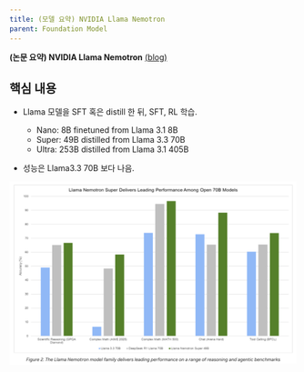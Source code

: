 ```yaml
---
title: (모델 요약) NVIDIA Llama Nemotron
parent: Foundation Model
---
```


**(논문 요약) NVIDIA Llama Nemotron** [(blog)](https://developer.nvidia.com/blog/build-enterprise-ai-agents-with-advanced-open-nvidia-llama-nemotron-reasoning-models/)

## 핵심 내용
- Llama 모델을 SFT 혹은 distill 한 뒤, SFT, RL 학습.
   - Nano: 8B finetuned from Llama 3.1 8B
   - Super: 49B distilled from Llama 3.3 70B 
   - Ultra: 253B distilled from Llama 3.1 405B

- 성능은 Llama3.3 70B 보다 나음.

<img src="/data/papers/nemotron/result.png" width="800" />
